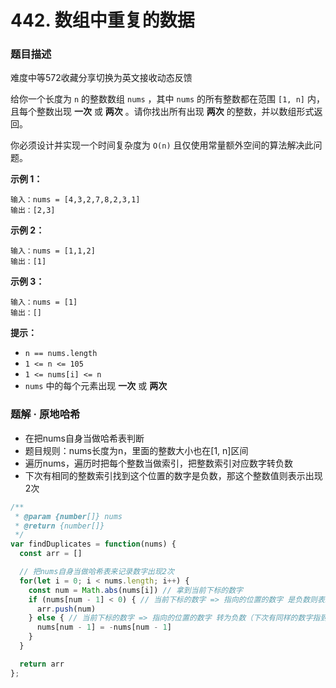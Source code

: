 # 442. 数组中重复的数据

### 题目描述

难度中等572收藏分享切换为英文接收动态反馈

给你一个长度为 `n` 的整数数组 `nums` ，其中 `nums` 的所有整数都在范围 `[1, n]` 内，且每个整数出现 **一次** 或 **两次** 。请你找出所有出现 **两次** 的整数，并以数组形式返回。

你必须设计并实现一个时间复杂度为 `O(n)` 且仅使用常量额外空间的算法解决此问题。

**示例 1：**

```
输入：nums = [4,3,2,7,8,2,3,1]
输出：[2,3]

```

**示例 2：**

```
输入：nums = [1,1,2]
输出：[1]

```

**示例 3：**

```
输入：nums = [1]
输出：[]

```

**提示：**

- `n == nums.length`
- `1 <= n <= 105`
- `1 <= nums[i] <= n`
- `nums` 中的每个元素出现 **一次** 或 **两次**

### 题解 · 原地哈希

- 在把nums自身当做哈希表判断
- 题目规则：nums长度为n，里面的整数大小也在[1, n]区间
- 遍历nums，遍历时把每个整数当做索引，把整数索引对应数字转负数
- 下次有相同的整数索引找到这个位置的数字是负数，那这个整数值则表示出现2次

```jsx
/**
 * @param {number[]} nums
 * @return {number[]}
 */
var findDuplicates = function(nums) {
  const arr = []

  // 把nums自身当做哈希表来记录数字出现2次
  for(let i = 0; i < nums.length; i++) {
    const num = Math.abs(nums[i]) // 拿到当前下标的数字
    if (nums[num - 1] < 0) { // 当前下标的数字 => 指向的位置的数字 是负数则表示 num 出现2次
      arr.push(num)
    } else { // 当前下标的数字 => 指向的位置的数字 转为负数（下次有同样的数字指到这个位置则出现2次）
      nums[num - 1] = -nums[num - 1]
    }
  }

  return arr
};
```